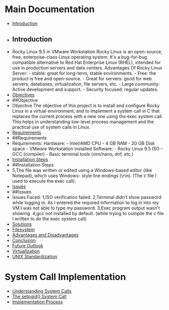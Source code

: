 # Main Documentation

- [Introduction](#introduction)
- ## Introduction
- Rocky Linux 9.5 in VMware Workstation 
Rocky Linux is an open-source, free, enterprise-class Linux operating system. It's a bug-for-bug 
compatible alternative to Red Hat Enterprise Linux (RHEL), intended for use in production servers and 
data centers. 
Advantages Of Rocky Linux Server: - stable: great for long-term, stable environments. - Free: the product is free and open-source. - Great for servers: good for web servers, databases, virtualization, file servers, etc. - Large community: Active development and support. - Security focused: regular updates.
- [Objectives](#objectives)
- ##Objective
- Objective 
The objective of this project is to install and configure Rocky Linux in a virtual environment, and to 
implement a system call in C that replaces the current process with a new one using the exec system 
call. This helps in understanding low-level process management and the practical use of system calls in 
Linux. 
- [Requirements](#requirements)
- ##Requirements
- Requirements: 
Hardware: - Intel/AMD CPU - 4 GB RAM - 20 GB Disk space - VMware Workstation installed 
Software: - Rocky Linux 9.5 ISO - GCC (compiler) - Basic terminal tools (vim/nano, dnf, etc.) 
- [Installation Steps](#installation-steps)
- ##Installation Steps
- 5,The file was written or edited using a Windows-based editor (like Notepad), which uses Windows- 
style line endings (\r\n). (The c file I used to execute the exec call).
- [Issues](#issues)
- ##Issues
- Issues Faced: 
1,ISO verification failed. 
2,Terminal didn’t show password while logging in. 
As I entered the required information to log in into my VM I was not able to type my password. 
3,Exec program output wasn’t showing. 
4,gcc not installed by default. (while trying to compile the c file I written to do the exec system call) 
- [Solutions](#solutions)
- [Filesystem](#filesystem)
- [Advantages and Disadvantages](#advantages-and-disadvantages)
- [Conclusion](#conclusion)
- [Future Outlook](#future-outlook)
- [Virtualization](#virtualization)
- [UNIX Standardization](#unix-standardization)

# System Call Implementation

- [Understanding System Calls](#understanding-system-calls)
- [The setpgid() System Call](#the-setpgid-system-call)
- [Implementation Process](#implementation-process)

